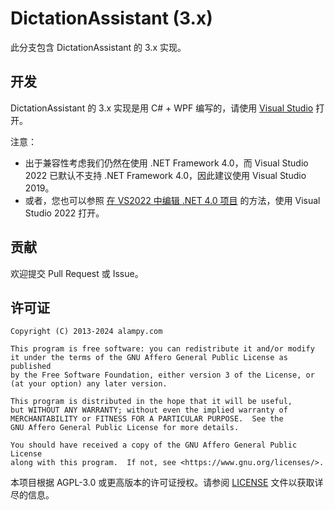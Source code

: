 # DictationAssistant (3.x)
此分支包含 DictationAssistant 的 3.x 实现。

## 开发
DictationAssistant 的 3.x 实现是用 C# + WPF 编写的，请使用 [Visual Studio](https://visualstudio.microsoft.com/) 打开。

注意：
- 出于兼容性考虑我们仍然在使用 .NET Framework 4.0，而 Visual Studio 2022 已默认不支持 .NET Framework 4.0，因此建议使用 Visual Studio 2019。
- 或者，您也可以参照 [在 VS2022 中编辑 .NET 4.0 项目](https://alampy.com/2024/02/16/develop-dotnet-v4-project-with-vs2022/) 的方法，使用 Visual Studio 2022 打开。

## 贡献
欢迎提交 Pull Request 或 Issue。

## 许可证
    Copyright (C) 2013-2024 alampy.com

    This program is free software: you can redistribute it and/or modify
    it under the terms of the GNU Affero General Public License as published
    by the Free Software Foundation, either version 3 of the License, or
    (at your option) any later version.

    This program is distributed in the hope that it will be useful,
    but WITHOUT ANY WARRANTY; without even the implied warranty of
    MERCHANTABILITY or FITNESS FOR A PARTICULAR PURPOSE.  See the
    GNU Affero General Public License for more details.

    You should have received a copy of the GNU Affero General Public License
    along with this program.  If not, see <https://www.gnu.org/licenses/>.

本项目根据 AGPL-3.0 或更高版本的许可证授权。请参阅 [LICENSE](LICENSE.md) 文件以获取详尽的信息。
